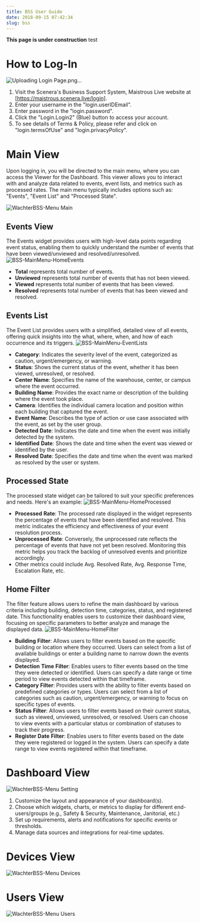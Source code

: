 ```yaml
---
title: BSS User Guide
date: 2018-09-15 07:42:34
slug: bss
---
```


**This page is under construction** test

# How to Log-In
![Uploading Login Page.png…]()

1. Visit the Scenera's Business Support System, Maistrous Live website at [https://maistrous.scenera.live/login].
2. Enter your username in the "login.userIDEmail".
3. Enter password in the "login.password".
4. Click the "Login.Login2" (Blue) button to access your account.
5. To see details of Terms & Policy, please refer and click on "login.termsOfUse" and "login.privacyPolicy".

# Main View

Upon logging in, you will be directed to the main menu, where you can access the Viewer for the Dashboard. This viewer allows you to interact with and analyze data related to events, event lists, and metrics such as processed rates. The main menu typically includes options such as: "Events", "Event List" and "Processed State".

![WachterBSS-Menu Main](https://github.com/Scenerainc/Documentation-Website/assets/160102817/ef091e10-671d-44fe-a6dc-05a6c2fc9b18)

## Events View
The Events widget provides users with high-level data points regarding event status, enabling them to quickly understand the number of events that have been viewed/unviewed and resolved/unresolved.
![BSS-MainMenu-HomeEvents](https://github.com/Scenerainc/Documentation-Website/assets/160102817/cdae49ed-bb4b-4bc9-b651-ced0ba50a868)

- **Total** represents total number of events.
- **Unviewed** represents total number of events that has not been viewed.
- **Viewed** represents total number of events that has been viewed.
- **Resolved** represents total number of events that has been viewed and resolved.

## Events List
The Event List provides users with a simplified, detailed view of all events, offering quick insights into the what, where, when, and how of each occurrence and its triggers.
![BSS-MainMenu-EventLists](https://github.com/Scenerainc/Documentation-Website/assets/160102817/3d65f15b-9be8-4cdf-b6bb-0ce93fbcdd96)

- **Category**: Indicates the severity level of the event, categorized as caution, urgent/emergency, or warning.
- **Status**: Shows the current status of the event, whether it has been viewed, unresolved, or resolved.
- **Center** **Name**: Specifies the name of the warehouse, center, or campus where the event occurred.
- **Building** **Name**: Provides the exact name or description of the building where the event took place.
- **Camera**: Identifies the individual camera location and position within each building that captured the event.
- **Event** **Name**: Describes the type of action or use case associated with the event, as set by the user group.
- **Detected** **Date**: Indicates the date and time when the event was initially detected by the system.
- **Identified** **Date**: Shows the date and time when the event was viewed or identified by the user.
- **Resolved** **Date**: Specifies the date and time when the event was marked as resolved by the user or system.

## Processed State
The processed state widget can be tailored to suit your specific preferences and needs. Here's an example:
![BSS-MainMenu-HomeProcessed](https://github.com/Scenerainc/Documentation-Website/assets/160102817/a88593c2-18bd-49e9-842a-634e370c7fd4)

- **Processed** **Rate**: The processed rate displayed in the widget represents the percentage of events that have been identified and resolved.
This metric indicates the efficiency and effectiveness of your event resolution process.
- **Unprocessed** **Rate**: Conversely, the unprocessed rate reflects the percentage of events that have not yet been resolved. Monitoring this metric helps you track the backlog of unresolved events and prioritize accordingly.
- Other metrics could include Avg. Resolved Rate, Avg. Response Time, Escalation Rate, etc.

## Home Filter
The filter feature allows users to refine the main dashboard by various criteria including building, detection time, categories, status, and registered date. This functionality enables users to customize their dashboard view, focusing on specific parameters to better analyze and manage the displayed data.
![BSS-MainMenu-HomeFilter](https://github.com/Scenerainc/Documentation-Website/assets/160102817/acdcd532-e22d-4229-b6f3-7b22fc5e7670)

- **Building** **Filter**: Allows users to filter events based on the specific building or location where they occurred. Users can select from a list of available buildings or enter a building name to narrow down the events displayed.
- **Detection** **Time** **Filter**: Enables users to filter events based on the time they were detected or identified. Users can specify a date range or time period to view events detected within that timeframe.
- **Category** **Filter**: Provides users with the ability to filter events based on predefined categories or types. Users can select from a list of categories such as caution, urgent/emergency, or warning to focus on specific types of events.
- **Status** **Filter**: Allows users to filter events based on their current status, such as viewed, unviewed, unresolved, or resolved. Users can choose to view events with a particular status or combination of statuses to track their progress.
- **Register** **Date** **Filter**: Enables users to filter events based on the date they were registered or logged in the system. Users can specify a date range to view events registered within that timeframe.

# Dashboard View
![WachterBSS-Menu Setting](https://github.com/Scenerainc/Documentation-Website/assets/160102817/7c90d759-ea30-44db-a943-09cc65e39463)

1. Customize the layout and appearance of your dashboard(s).
2. Choose which widgets, charts, or metrics to display for different end-users/groups (e.g., Safety & Security, Maintenance, Janitorial, etc.)
3. Set up requirements, alerts and notifications for specific events or thresholds.
4. Manage data sources and integrations for real-time updates.

   
# Devices View
![WachterBSS-Menu Devices](https://github.com/Scenerainc/Documentation-Website/assets/160102817/e1deff91-481c-4734-971c-acd0f15e2064)

# Users View
![WachterBSS-Menu Users](https://github.com/Scenerainc/Documentation-Website/assets/160102817/3d32b665-d9e5-4516-ba13-1c1aa211db5a)

